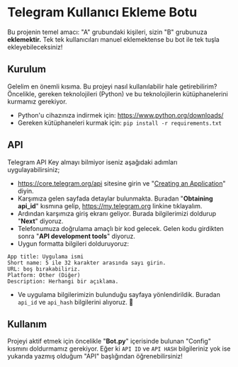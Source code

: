 # Telegram Kullanıcı Ekleme Botu
Bu projenin temel amacı: "A" grubundaki kişileri, sizin "B" grubunuza **eklemektir.** Tek tek kullanıcıları manuel eklemektense bu bot ile tek tuşla ekleyebileceksiniz!

## Kurulum
Gelelim en önemli kısıma. Bu projeyi nasıl kullanılabilir hale getirebilirim?
Öncelikle, gereken teknolojileri (Python) ve bu teknolojilerin kütüphanelerini kurmamız gerekiyor.
- Python'u cihazınıza indirmek için: https://www.python.org/downloads/
- Gereken kütüphaneleri kurmak için: `pip install -r requirements.txt`

## API
Telegram API Key almayı bilmiyor iseniz aşağıdaki adımları uygulayabilirsiniz;
- https://core.telegram.org/api sitesine girin ve "[Creating an Application](https://my.telegram.org)" diyin.
- Karşımıza gelen sayfada detaylar bulunmakta. Buradan "**Obtaining api_id**" kısmına gelip, https://my.telegram.org linkine tıklayalım.
- Ardından karşımıza giriş ekranı geliyor. Burada bilgilerimizi doldurup "**Next**" diyoruz.
- Telefonumuza doğrulama amaçlı bir kod gelecek. Gelen kodu girdikten sonra "**API development tools**" diyoruz.
- Uygun formatta bilgileri dolduruyoruz:
```
App title: Uygulama ismi
Short name: 5 ile 32 karakter arasında sayı girin.
URL: boş bırakabiliriz.
Platform: Other (Diğer)
Description: Herhangi bir açıklama.
```
- Ve uygulama bilgilerimizin bulunduğu sayfaya yönlendirildik. Buradan `api_id` ve `api_hash` bilgilerini alıyoruz. 🎉

## Kullanım
Projeyi aktif etmek için öncelikle "**Bot.py**" içerisinde bulunan "Config" kısmını doldurmamız gerekiyor.
Eğer ki `API ID` ve `API HASH` bilgileriniz yok ise yukarıda yazmış olduğum "API" başlığından öğrenebilirsiniz!
